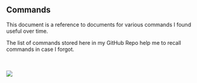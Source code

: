 ## Commands
    
<p>This document is a reference to documents for various commands I found useful over time.<p>
<P>The list of commands stored here in my GitHub Repo help me to recall commands in case I forgot.<p>
<br>
<br>
<image src ="ScreenShots\A.png">
